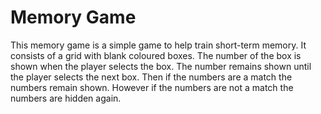 # Memory Game

This memory game is a simple game to help train short-term memory. It consists of a grid with blank coloured boxes. The number of the box is shown when the player selects the box. The number remains shown until the player selects the next box. Then if the numbers are a match the numbers remain shown. However if the numbers are not a match the numbers are hidden again.

